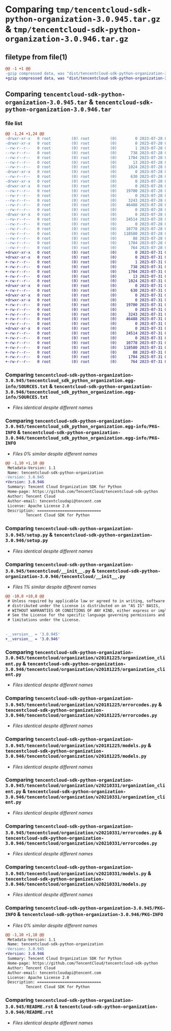 # Comparing `tmp/tencentcloud-sdk-python-organization-3.0.945.tar.gz` & `tmp/tencentcloud-sdk-python-organization-3.0.946.tar.gz`

## filetype from file(1)

```diff
@@ -1 +1 @@
-gzip compressed data, was "dist/tencentcloud-sdk-python-organization-3.0.945.tar", last modified: Fri Jul 28 00:33:05 2023, max compression
+gzip compressed data, was "dist/tencentcloud-sdk-python-organization-3.0.946.tar", last modified: Mon Jul 31 00:33:19 2023, max compression
```

## Comparing `tencentcloud-sdk-python-organization-3.0.945.tar` & `tencentcloud-sdk-python-organization-3.0.946.tar`

### file list

```diff
@@ -1,24 +1,24 @@
-drwxr-xr-x   0 root         (0) root         (0)        0 2023-07-28 00:33:05.000000 tencentcloud-sdk-python-organization-3.0.945/
-drwxr-xr-x   0 root         (0) root         (0)        0 2023-07-28 00:33:05.000000 tencentcloud-sdk-python-organization-3.0.945/tencentcloud_sdk_python_organization.egg-info/
--rw-r--r--   0 root         (0) root         (0)        1 2023-07-28 00:33:05.000000 tencentcloud-sdk-python-organization-3.0.945/tencentcloud_sdk_python_organization.egg-info/dependency_links.txt
--rw-r--r--   0 root         (0) root         (0)      738 2023-07-28 00:33:05.000000 tencentcloud-sdk-python-organization-3.0.945/tencentcloud_sdk_python_organization.egg-info/SOURCES.txt
--rw-r--r--   0 root         (0) root         (0)     1704 2023-07-28 00:33:05.000000 tencentcloud-sdk-python-organization-3.0.945/tencentcloud_sdk_python_organization.egg-info/PKG-INFO
--rw-r--r--   0 root         (0) root         (0)       13 2023-07-28 00:33:05.000000 tencentcloud-sdk-python-organization-3.0.945/tencentcloud_sdk_python_organization.egg-info/top_level.txt
--rw-r--r--   0 root         (0) root         (0)     1024 2023-07-28 00:33:05.000000 tencentcloud-sdk-python-organization-3.0.945/setup.py
-drwxr-xr-x   0 root         (0) root         (0)        0 2023-07-28 00:33:05.000000 tencentcloud-sdk-python-organization-3.0.945/tencentcloud/
--rw-r--r--   0 root         (0) root         (0)      630 2023-07-28 00:33:05.000000 tencentcloud-sdk-python-organization-3.0.945/tencentcloud/__init__.py
-drwxr-xr-x   0 root         (0) root         (0)        0 2023-07-28 00:33:05.000000 tencentcloud-sdk-python-organization-3.0.945/tencentcloud/organization/
-drwxr-xr-x   0 root         (0) root         (0)        0 2023-07-28 00:33:05.000000 tencentcloud-sdk-python-organization-3.0.945/tencentcloud/organization/v20181225/
--rw-r--r--   0 root         (0) root         (0)    19700 2023-07-28 00:33:05.000000 tencentcloud-sdk-python-organization-3.0.945/tencentcloud/organization/v20181225/organization_client.py
--rw-r--r--   0 root         (0) root         (0)        0 2023-07-28 00:33:05.000000 tencentcloud-sdk-python-organization-3.0.945/tencentcloud/organization/v20181225/__init__.py
--rw-r--r--   0 root         (0) root         (0)     3243 2023-07-28 00:33:05.000000 tencentcloud-sdk-python-organization-3.0.945/tencentcloud/organization/v20181225/errorcodes.py
--rw-r--r--   0 root         (0) root         (0)    46488 2023-07-28 00:33:05.000000 tencentcloud-sdk-python-organization-3.0.945/tencentcloud/organization/v20181225/models.py
--rw-r--r--   0 root         (0) root         (0)        0 2023-07-28 00:33:05.000000 tencentcloud-sdk-python-organization-3.0.945/tencentcloud/organization/__init__.py
-drwxr-xr-x   0 root         (0) root         (0)        0 2023-07-28 00:33:05.000000 tencentcloud-sdk-python-organization-3.0.945/tencentcloud/organization/v20210331/
--rw-r--r--   0 root         (0) root         (0)    24514 2023-07-28 00:33:05.000000 tencentcloud-sdk-python-organization-3.0.945/tencentcloud/organization/v20210331/organization_client.py
--rw-r--r--   0 root         (0) root         (0)        0 2023-07-28 00:33:05.000000 tencentcloud-sdk-python-organization-3.0.945/tencentcloud/organization/v20210331/__init__.py
--rw-r--r--   0 root         (0) root         (0)    10778 2023-07-28 00:33:05.000000 tencentcloud-sdk-python-organization-3.0.945/tencentcloud/organization/v20210331/errorcodes.py
--rw-r--r--   0 root         (0) root         (0)   118580 2023-07-28 00:33:05.000000 tencentcloud-sdk-python-organization-3.0.945/tencentcloud/organization/v20210331/models.py
--rw-r--r--   0 root         (0) root         (0)       88 2023-07-28 00:33:05.000000 tencentcloud-sdk-python-organization-3.0.945/setup.cfg
--rw-r--r--   0 root         (0) root         (0)     1704 2023-07-28 00:33:05.000000 tencentcloud-sdk-python-organization-3.0.945/PKG-INFO
--rw-r--r--   0 root         (0) root         (0)      764 2023-07-28 00:33:05.000000 tencentcloud-sdk-python-organization-3.0.945/README.rst
+drwxr-xr-x   0 root         (0) root         (0)        0 2023-07-31 00:33:19.000000 tencentcloud-sdk-python-organization-3.0.946/
+drwxr-xr-x   0 root         (0) root         (0)        0 2023-07-31 00:33:19.000000 tencentcloud-sdk-python-organization-3.0.946/tencentcloud_sdk_python_organization.egg-info/
+-rw-r--r--   0 root         (0) root         (0)        1 2023-07-31 00:33:19.000000 tencentcloud-sdk-python-organization-3.0.946/tencentcloud_sdk_python_organization.egg-info/dependency_links.txt
+-rw-r--r--   0 root         (0) root         (0)      738 2023-07-31 00:33:19.000000 tencentcloud-sdk-python-organization-3.0.946/tencentcloud_sdk_python_organization.egg-info/SOURCES.txt
+-rw-r--r--   0 root         (0) root         (0)     1704 2023-07-31 00:33:19.000000 tencentcloud-sdk-python-organization-3.0.946/tencentcloud_sdk_python_organization.egg-info/PKG-INFO
+-rw-r--r--   0 root         (0) root         (0)       13 2023-07-31 00:33:19.000000 tencentcloud-sdk-python-organization-3.0.946/tencentcloud_sdk_python_organization.egg-info/top_level.txt
+-rw-r--r--   0 root         (0) root         (0)     1024 2023-07-31 00:33:19.000000 tencentcloud-sdk-python-organization-3.0.946/setup.py
+drwxr-xr-x   0 root         (0) root         (0)        0 2023-07-31 00:33:19.000000 tencentcloud-sdk-python-organization-3.0.946/tencentcloud/
+-rw-r--r--   0 root         (0) root         (0)      630 2023-07-31 00:33:19.000000 tencentcloud-sdk-python-organization-3.0.946/tencentcloud/__init__.py
+drwxr-xr-x   0 root         (0) root         (0)        0 2023-07-31 00:33:19.000000 tencentcloud-sdk-python-organization-3.0.946/tencentcloud/organization/
+drwxr-xr-x   0 root         (0) root         (0)        0 2023-07-31 00:33:19.000000 tencentcloud-sdk-python-organization-3.0.946/tencentcloud/organization/v20181225/
+-rw-r--r--   0 root         (0) root         (0)    19700 2023-07-31 00:33:19.000000 tencentcloud-sdk-python-organization-3.0.946/tencentcloud/organization/v20181225/organization_client.py
+-rw-r--r--   0 root         (0) root         (0)        0 2023-07-31 00:33:19.000000 tencentcloud-sdk-python-organization-3.0.946/tencentcloud/organization/v20181225/__init__.py
+-rw-r--r--   0 root         (0) root         (0)     3243 2023-07-31 00:33:19.000000 tencentcloud-sdk-python-organization-3.0.946/tencentcloud/organization/v20181225/errorcodes.py
+-rw-r--r--   0 root         (0) root         (0)    46488 2023-07-31 00:33:19.000000 tencentcloud-sdk-python-organization-3.0.946/tencentcloud/organization/v20181225/models.py
+-rw-r--r--   0 root         (0) root         (0)        0 2023-07-31 00:33:19.000000 tencentcloud-sdk-python-organization-3.0.946/tencentcloud/organization/__init__.py
+drwxr-xr-x   0 root         (0) root         (0)        0 2023-07-31 00:33:19.000000 tencentcloud-sdk-python-organization-3.0.946/tencentcloud/organization/v20210331/
+-rw-r--r--   0 root         (0) root         (0)    24514 2023-07-31 00:33:19.000000 tencentcloud-sdk-python-organization-3.0.946/tencentcloud/organization/v20210331/organization_client.py
+-rw-r--r--   0 root         (0) root         (0)        0 2023-07-31 00:33:19.000000 tencentcloud-sdk-python-organization-3.0.946/tencentcloud/organization/v20210331/__init__.py
+-rw-r--r--   0 root         (0) root         (0)    10778 2023-07-31 00:33:19.000000 tencentcloud-sdk-python-organization-3.0.946/tencentcloud/organization/v20210331/errorcodes.py
+-rw-r--r--   0 root         (0) root         (0)   118580 2023-07-31 00:33:19.000000 tencentcloud-sdk-python-organization-3.0.946/tencentcloud/organization/v20210331/models.py
+-rw-r--r--   0 root         (0) root         (0)       88 2023-07-31 00:33:19.000000 tencentcloud-sdk-python-organization-3.0.946/setup.cfg
+-rw-r--r--   0 root         (0) root         (0)     1704 2023-07-31 00:33:19.000000 tencentcloud-sdk-python-organization-3.0.946/PKG-INFO
+-rw-r--r--   0 root         (0) root         (0)      764 2023-07-31 00:33:19.000000 tencentcloud-sdk-python-organization-3.0.946/README.rst
```

### Comparing `tencentcloud-sdk-python-organization-3.0.945/tencentcloud_sdk_python_organization.egg-info/SOURCES.txt` & `tencentcloud-sdk-python-organization-3.0.946/tencentcloud_sdk_python_organization.egg-info/SOURCES.txt`

 * *Files identical despite different names*

### Comparing `tencentcloud-sdk-python-organization-3.0.945/tencentcloud_sdk_python_organization.egg-info/PKG-INFO` & `tencentcloud-sdk-python-organization-3.0.946/tencentcloud_sdk_python_organization.egg-info/PKG-INFO`

 * *Files 0% similar despite different names*

```diff
@@ -1,10 +1,10 @@
 Metadata-Version: 1.1
 Name: tencentcloud-sdk-python-organization
-Version: 3.0.945
+Version: 3.0.946
 Summary: Tencent Cloud Organization SDK for Python
 Home-page: https://github.com/TencentCloud/tencentcloud-sdk-python
 Author: Tencent Cloud
 Author-email: tencentcloudapi@tencent.com
 License: Apache License 2.0
 Description: ============================
         Tencent Cloud SDK for Python
```

### Comparing `tencentcloud-sdk-python-organization-3.0.945/setup.py` & `tencentcloud-sdk-python-organization-3.0.946/setup.py`

 * *Files identical despite different names*

### Comparing `tencentcloud-sdk-python-organization-3.0.945/tencentcloud/__init__.py` & `tencentcloud-sdk-python-organization-3.0.946/tencentcloud/__init__.py`

 * *Files 1% similar despite different names*

```diff
@@ -10,8 +10,8 @@
 # Unless required by applicable law or agreed to in writing, software
 # distributed under the License is distributed on an "AS IS" BASIS,
 # WITHOUT WARRANTIES OR CONDITIONS OF ANY KIND, either express or implied.
 # See the License for the specific language governing permissions and
 # limitations under the License.
 
 
-__version__ = '3.0.945'
+__version__ = '3.0.946'
```

### Comparing `tencentcloud-sdk-python-organization-3.0.945/tencentcloud/organization/v20181225/organization_client.py` & `tencentcloud-sdk-python-organization-3.0.946/tencentcloud/organization/v20181225/organization_client.py`

 * *Files identical despite different names*

### Comparing `tencentcloud-sdk-python-organization-3.0.945/tencentcloud/organization/v20181225/errorcodes.py` & `tencentcloud-sdk-python-organization-3.0.946/tencentcloud/organization/v20181225/errorcodes.py`

 * *Files identical despite different names*

### Comparing `tencentcloud-sdk-python-organization-3.0.945/tencentcloud/organization/v20181225/models.py` & `tencentcloud-sdk-python-organization-3.0.946/tencentcloud/organization/v20181225/models.py`

 * *Files identical despite different names*

### Comparing `tencentcloud-sdk-python-organization-3.0.945/tencentcloud/organization/v20210331/organization_client.py` & `tencentcloud-sdk-python-organization-3.0.946/tencentcloud/organization/v20210331/organization_client.py`

 * *Files identical despite different names*

### Comparing `tencentcloud-sdk-python-organization-3.0.945/tencentcloud/organization/v20210331/errorcodes.py` & `tencentcloud-sdk-python-organization-3.0.946/tencentcloud/organization/v20210331/errorcodes.py`

 * *Files identical despite different names*

### Comparing `tencentcloud-sdk-python-organization-3.0.945/tencentcloud/organization/v20210331/models.py` & `tencentcloud-sdk-python-organization-3.0.946/tencentcloud/organization/v20210331/models.py`

 * *Files identical despite different names*

### Comparing `tencentcloud-sdk-python-organization-3.0.945/PKG-INFO` & `tencentcloud-sdk-python-organization-3.0.946/PKG-INFO`

 * *Files 0% similar despite different names*

```diff
@@ -1,10 +1,10 @@
 Metadata-Version: 1.1
 Name: tencentcloud-sdk-python-organization
-Version: 3.0.945
+Version: 3.0.946
 Summary: Tencent Cloud Organization SDK for Python
 Home-page: https://github.com/TencentCloud/tencentcloud-sdk-python
 Author: Tencent Cloud
 Author-email: tencentcloudapi@tencent.com
 License: Apache License 2.0
 Description: ============================
         Tencent Cloud SDK for Python
```

### Comparing `tencentcloud-sdk-python-organization-3.0.945/README.rst` & `tencentcloud-sdk-python-organization-3.0.946/README.rst`

 * *Files identical despite different names*

